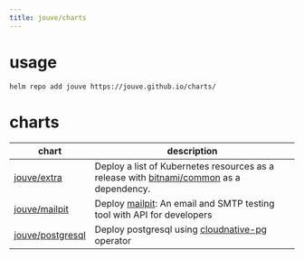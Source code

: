 ```yaml
---
title: jouve/charts
---
```


# usage

```console
helm repo add jouve https://jouve.github.io/charts/
```

# charts

| chart                          | description                                                                                                                                          |
| ------------------------------ | ---------------------------------------------------------------------------------------------------------------------------------------------------- |
| [jouve/extra](charts/extra)    | Deploy a list of Kubernetes resources as a release with [bitnami/common](https://github.com/bitnami/charts/tree/main/bitnami/common) as a dependency.|
| [jouve/mailpit][mailpit]       | Deploy [mailpit](https://github.com/axllent/mailpit): An email and SMTP testing tool with API for developers                                         |
| [jouve/postgresql][postgresql] | Deploy postgresql using [cloudnative-pg](https://cloudnative-pg.io/) operator                                                                        |

[extra]: https://github.com/jouve/charts/tree/main/charts/extra
[mailpit]: https://github.com/jouve/charts/tree/main/charts/mailpit
[postgresql]: https://github.com/jouve/charts/tree/main/charts/postgresql
